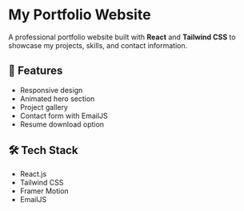 
# My Portfolio Website

A professional portfolio website built with **React** and **Tailwind CSS** to showcase my projects, skills, and contact information.

## 🚀 Features
- Responsive design
- Animated hero section
- Project gallery
- Contact form with EmailJS
- Resume download option

## 🛠️ Tech Stack
- React.js
- Tailwind CSS
- Framer Motion
- EmailJS
